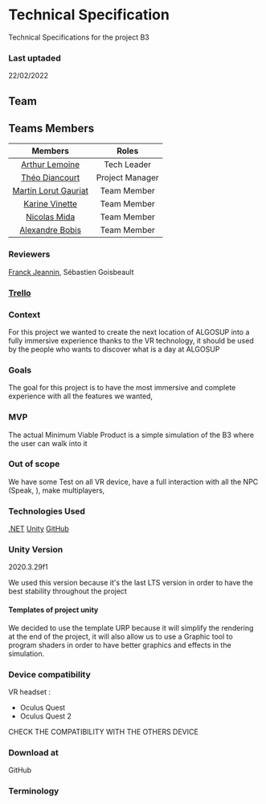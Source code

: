 # Technical Specification

Technical Specifications for the project B3 

### Last uptaded 

22/02/2022

## Team

## Teams Members 

|Members|Roles |
|:---:|:---:|
|[Arthur Lemoine](https://github.com/arthur-lemo1ne)| Tech Leader|
|[Théo Diancourt](https://github.com/TheoDct)| Project Manager|
|[Martin Lorut Gauriat](https://github.com/MartinLorutGauriat)| Team Member|
|[Karine Vinette](https://github.com/KarineVinette)| Team Member|
|[Nicolas Mida](https://github.com/Nicolas-Mida)| Team Member|
|[Alexandre Bobis](https://github.com/AlexandreBobis)| Team Member|



<!-- [Martin Lorut Gauriat](https://github.com/MartinLorutGauriat)<br>
[Karine Vinette](https://github.com/KarineVinette)<br>
[Nicolas Mida](https://github.com/Nicolas-Mida)<br>
[Arthur Lemoine](https://github.com/arthur-lemo1ne)<br>
[Alexandre Bobis](https://github.com/AlexandreBobis)<br>
[Théo Diancourt](https://github.com/TheoDct)<br> -->

### Reviewers 

[Franck Jeannin](https://github.com/frje), Sébastien Goisbeault

### [Trello](https://trello.com/b/E7V5FavS/algosupproject4d)

### Context

For this project we wanted to create the next location of ALGOSUP into a fully immersive experience thanks to the VR technology, it should be used by the people who wants to discover what is a day at ALGOSUP

### Goals 

The goal for this project is to have the most immersive and complete experience with all the features we wanted,

### MVP 

The actual Minimum Viable Product is a simple simulation of the B3 where the user can walk into it

### Out of scope

We have some 
Test on all VR device, have a full interaction with all the NPC (Speak, ), make multiplayers, 

### Technologies Used

[.NET](https://docs.microsoft.com/fr-fr/dotnet/)
[Unity](https://unity.com/)
[GitHub](https://github.com/TheoDct/ALGOSUP_2022_Project_4_D/tree/main)

<!-- ### .NET Version

6.0

We used this version because it's the last version of .NET and we wanted to use something up-to-date -->

### Unity Version

2020.3.29f1

We used this version because it's the last LTS version in order to have the best stability throughout the project 

#### Templates of project unity 

We decided to use the template URP because it will simplify the rendering at the end of the project, it will also allow us to use a Graphic tool to program shaders in order to have better graphics and effects in the simulation.

### Device compatibility 

VR headset :
- Oculus Quest 
- Oculus Quest 2

<span> CHECK THE COMPATIBILITY WITH THE OTHERS DEVICE

### Download at 

GitHub <PUT THE LINK HERE>



### Terminology

[^1]: URP: Universal Render Pipeline, is a prebuilt scriptable render pipeline made in order to easily optimized graphic across a range of platforms 

[^2]: LTS: Long Term Support, it means this version of the software is more stable for a long time

[^3]: B3 : The B3 is the next location for the school ALGOSUP at the center of Vierzon
